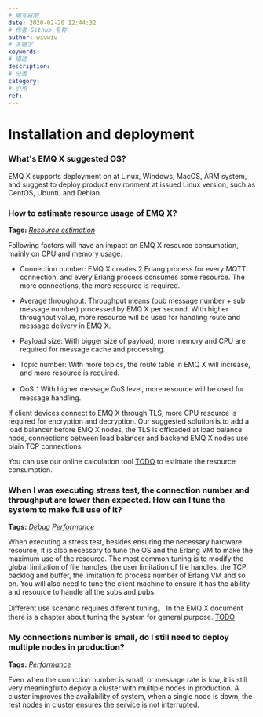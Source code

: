 ```yaml
---
# 编写日期
date: 2020-02-20 12:44:32
# 作者 Github 名称
author: wivwiv
# 关键字
keywords:
# 描述
description:
# 分类
category:
# 引用
ref:
---
```


# Installation and deployment
### What's EMQ X suggested OS?


EMQ X supports deployment on at Linux, Windows, MacOS, ARM system, and suggest to deploy product environment at issued Linux version, such as CentOS, Ubuntu and Debian.




### How to estimate resource usage of EMQ X?

**Tags:** [*Resource estimation*](tags.md#resource-estimation)


Following factors will have an impact on EMQ X resource consumption, mainly on CPU and memory usage.

- Connection number: EMQ X creates 2 Erlang process for every MQTT connection, and every Erlang process consumes some resource. The more connections, the more resource is required.

- Average throughput: Throughput means (pub message number + sub message number) processed by EMQ X per second. With higher throughput value, more resource will be used for handling route and message delivery in EMQ X.

- Payload size: With bigger size of payload, more memory and CPU are required for message cache and processing.

- Topic number: With more topics, the route table in EMQ X will increase, and more resource is required.

- QoS：With higher message QoS level, more resource will be used for message handling.

If client devices connect to EMQ X through TLS, more CPU resource is required for encryption and decryption. Our suggested solution is to add a load balancer before EMQ X nodes, the TLS is offloaded at load balance node, connections between load balancer and backend EMQ X nodes use plain TCP connections.

You can use our online calculation tool [TODO](https://www.emqx.io) to estimate the resource consumption.




### When I was executing stress test, the connection number and throughput are lower than expected. How can I tune the system to make full use of it?

**Tags:** [*Debug*](tags.md#debug)  [*Performance*](tags.md#performance)


When executing a stress test, besides ensuring the necessary hardware resource, it is also necessary to tune the OS and the Erlang VM to make the maximum use of the resource. The most common tuning is to modify the global limitation of file handles, the user limitation of file handles, the TCP backlog and buffer, the limitation fo process number of Erlang VM and so on. You will also need to tune the client machine to ensure it has the ability and resource to handle all the subs and pubs.

Different use scenario requires diferent tuning。 In the EMQ X document there is a chapter about tuning the system for general purpose. [TODO](https://www.emqx.io)




### My connections number is small, do I still need to deploy multiple nodes in production?

**Tags:** [*Performance*](tags.md#performance)


Even when the connction number is small, or message rate is low, it is still very meaningfulto deploy a cluster with multiple nodes in production. A cluster improves the availability of system, when a single node is down, the rest nodes in cluster ensures the service is not interrupted.